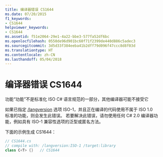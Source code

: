```yaml
---
title: 编译器错误 CS1644
ms.date: 07/20/2015
f1_keywords:
- CS1644
helpviewer_keywords:
- CS1644
ms.assetid: f51e2064-29e1-4a22-bbe3-577fa52df6bc
ms.openlocfilehash: 0550de96d901bc60f71f2399de440d886c5adec3
ms.sourcegitcommit: 3d5d33f384eeba41b2dff79d096f47ccc8d8f03d
ms.translationtype: HT
ms.contentlocale: zh-CN
ms.lasthandoff: 05/04/2018
---
```

# <a name="compiler-error-cs1644"></a>编译器错误 CS1644
功能“功能”不是标准化 ISO C# 语言规范的一部分，其他编译器可能不接受它  
  
 如果已指定 [/langversion](../../../csharp/language-reference/compiler-options/langversion-compiler-option.md) 选项 ISO-1，并且正在编译的代码使用不属于 ISO 1.0 标准的功能，则会发生此错误。 若要解决此错误，请勿使用任何 C# 2.0 编译器功能，例如具有 ISO-1 兼容性选项的泛型或匿名方法。  
  
 下面的示例生成 CS1644：  
  
```csharp  
// CS1644.cs  
// compile with: /langversion:ISO-1 /target:library  
class C<T> {}   // CS1644  
```
